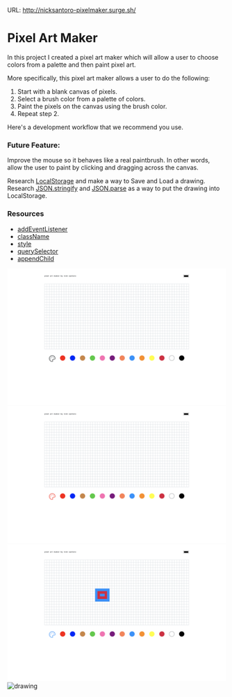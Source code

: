 URL: http://nicksantoro-pixelmaker.surge.sh/

# Pixel Art Maker

In this project I created a pixel art maker which will allow a user to choose colors from a palette and then paint pixel art. 

More specifically, this pixel art maker allows a user to do the following:

1. Start with a blank canvas of pixels.
1. Select a brush color from a palette of colors.
1. Paint the pixels on the canvas using the brush color.
1. Repeat step 2.

Here's a development workflow that we recommend you use.

### Future Feature:

Improve the mouse so it behaves like a real paintbrush. In other words, allow the user to paint by clicking and dragging across the canvas. 

Research [LocalStorage](https://developer.mozilla.org/en-US/docs/Web/API/Storage/LocalStorage) and make a way to Save and Load a drawing.  Research [JSON.stringify](https://developer.mozilla.org/en-US/docs/Web/JavaScript/Reference/Global_Objects/JSON/stringify) and [JSON.parse](https://developer.mozilla.org/en-US/docs/Web/JavaScript/Reference/Global_Objects/JSON/parse) as a way to put the drawing into LocalStorage.

### Resources

- [addEventListener](https://developer.mozilla.org/en-US/docs/Web/API/EventTarget/addEventListener)
- [className](https://developer.mozilla.org/en-US/docs/Web/API/Element/className)
- [style](https://developer.mozilla.org/en-US/docs/Web/API/HTMLElement/style)
- [querySelector](https://developer.mozilla.org/en-US/docs/Web/API/Document/querySelector)
- [appendChild](https://developer.mozilla.org/en-US/docs/Web/API/Node/appendChild)

![blank canvas](screenshots/blank-canvas.png)
![select red](screenshots/select-red.png)
![select blue](screenshots/select-blue-draw.png)
![drawing](screenshots/drawing-photo.png)